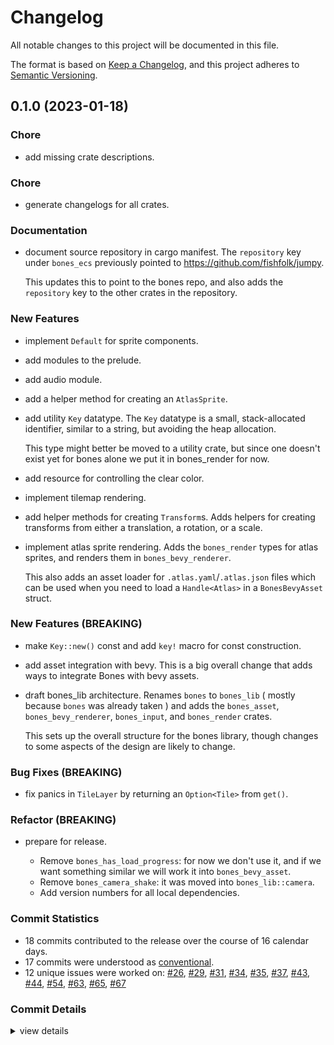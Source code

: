 # Changelog

All notable changes to this project will be documented in this file.

The format is based on [Keep a Changelog](https://keepachangelog.com/en/1.0.0/),
and this project adheres to [Semantic Versioning](https://semver.org/spec/v2.0.0.html).

## 0.1.0 (2023-01-18)

<csr-id-27252465ad0506ff2f8c377531fa079ec64d1750/>
<csr-id-ae0a761fc9b82ba2fc639c2b6f7af09fb650cd31/>
<csr-id-a68cb79e6b7d3774c53c0236edf3a12175f297b5/>

### Chore

 - <csr-id-27252465ad0506ff2f8c377531fa079ec64d1750/> add missing crate descriptions.

### Chore

 - <csr-id-a68cb79e6b7d3774c53c0236edf3a12175f297b5/> generate changelogs for all crates.

### Documentation

 - <csr-id-a69389412d22b8cb48bab0ed96d739b0fee35348/> document source repository in cargo manifest.
   The `repository` key under `bones_ecs` previously pointed to https://github.com/fishfolk/jumpy.
   
   This updates this to point to the bones repo, and also adds the `repository` key to the other
   crates in the repository.

### New Features

 - <csr-id-e76de9db7fa7116b9e1237c301e939f22de5e370/> implement `Default` for sprite components.
 - <csr-id-a16443a0860e46bf44fed534648af85d540f975a/> add modules to the prelude.
 - <csr-id-c61b84553b8e4322a96de377b1b8f132894166db/> add audio module.
 - <csr-id-2a52b688bb9b8920c9b0001fe536c4f82c86b127/> add a helper method for creating an `AtlasSprite`.
 - <csr-id-6d813ccca3ea98f61fed0bdeaa2f15997c071b12/> add utility `Key` datatype.
   The `Key` datatype is a small, stack-allocated identifier,
   similar to a string, but avoiding the heap allocation.
   
   This type might better be moved to a utility crate,
   but since one doesn't exist yet for bones alone we
   put it in bones_render for now.
 - <csr-id-34c5ecc7b2f37b99fa3b415558a858ec26ec1bba/> add resource for controlling the clear color.
 - <csr-id-0a7fec655cd951f18bb7e8e134a534d3e79999c1/> implement tilemap rendering.
 - <csr-id-f11fc28734a7bb402fe5485aca3e1b0aab13cfc2/> add helper methods for creating `Transform`s.
   Adds helpers for creating transforms from either a translation, a rotation, or a scale.
 - <csr-id-d43b6ec3aa5ef9fc587b4463d00445f43acec2ce/> implement atlas sprite rendering.
   Adds the `bones_render` types for atlas sprites,
   and renders them in `bones_bevy_renderer`.
   
   This also adds an asset loader for `.atlas.yaml`/`.atlas.json` files
   which can be used when you need to load a `Handle<Atlas>`
   in a `BonesBevyAsset` struct.

### New Features (BREAKING)

 - <csr-id-2c7d5f4372291a9c6e81bdc19a511e4fb0a45e8c/> make `Key::new()` const and add `key!` macro for const construction.
 - <csr-id-89b44d7b4f64ec266eb0ea674c220e07376a03b7/> add asset integration with bevy.
   This is a big overall change that adds ways to integrate Bones with bevy assets.
 - <csr-id-d7b5711832f6834644fc41ff011af118ce8a9f56/> draft bones_lib architecture.
   Renames `bones` to `bones_lib` ( mostly because `bones` was already taken )
   and adds the `bones_asset`, `bones_bevy_renderer`, `bones_input`, and
   `bones_render` crates.
   
   This sets up the overall structure for the bones library,
   though changes to some aspects of the design are likely to change.

### Bug Fixes (BREAKING)

 - <csr-id-6419a8cc1652c10d94192816cbd2f5199624faa5/> fix panics in `TileLayer` by returning an `Option<Tile>` from `get()`.

### Refactor (BREAKING)

 - <csr-id-ae0a761fc9b82ba2fc639c2b6f7af09fb650cd31/> prepare for release.
   - Remove `bones_has_load_progress`: for now we don't use it, and if we
     want something similar we will work it into `bones_bevy_asset`.
   - Remove `bones_camera_shake`: it was moved into `bones_lib::camera`.
   - Add version numbers for all local dependencies.

### Commit Statistics

<csr-read-only-do-not-edit/>

 - 18 commits contributed to the release over the course of 16 calendar days.
 - 17 commits were understood as [conventional](https://www.conventionalcommits.org).
 - 12 unique issues were worked on: [#26](https://github.com/fishfolk/bones/issues/26), [#29](https://github.com/fishfolk/bones/issues/29), [#31](https://github.com/fishfolk/bones/issues/31), [#34](https://github.com/fishfolk/bones/issues/34), [#35](https://github.com/fishfolk/bones/issues/35), [#37](https://github.com/fishfolk/bones/issues/37), [#43](https://github.com/fishfolk/bones/issues/43), [#44](https://github.com/fishfolk/bones/issues/44), [#54](https://github.com/fishfolk/bones/issues/54), [#63](https://github.com/fishfolk/bones/issues/63), [#65](https://github.com/fishfolk/bones/issues/65), [#67](https://github.com/fishfolk/bones/issues/67)

### Commit Details

<csr-read-only-do-not-edit/>

<details><summary>view details</summary>

 * **[#26](https://github.com/fishfolk/bones/issues/26)**
    - draft bones_lib architecture. ([`d7b5711`](https://github.com/fishfolk/bones/commit/d7b5711832f6834644fc41ff011af118ce8a9f56))
 * **[#29](https://github.com/fishfolk/bones/issues/29)**
    - add asset integration with bevy. ([`89b44d7`](https://github.com/fishfolk/bones/commit/89b44d7b4f64ec266eb0ea674c220e07376a03b7))
 * **[#31](https://github.com/fishfolk/bones/issues/31)**
    - implement atlas sprite rendering. ([`d43b6ec`](https://github.com/fishfolk/bones/commit/d43b6ec3aa5ef9fc587b4463d00445f43acec2ce))
 * **[#34](https://github.com/fishfolk/bones/issues/34)**
    - add helper methods for creating `Transform`s. ([`f11fc28`](https://github.com/fishfolk/bones/commit/f11fc28734a7bb402fe5485aca3e1b0aab13cfc2))
 * **[#35](https://github.com/fishfolk/bones/issues/35)**
    - implement tilemap rendering. ([`0a7fec6`](https://github.com/fishfolk/bones/commit/0a7fec655cd951f18bb7e8e134a534d3e79999c1))
 * **[#37](https://github.com/fishfolk/bones/issues/37)**
    - document source repository in cargo manifest. ([`a693894`](https://github.com/fishfolk/bones/commit/a69389412d22b8cb48bab0ed96d739b0fee35348))
 * **[#43](https://github.com/fishfolk/bones/issues/43)**
    - add resource for controlling the clear color. ([`34c5ecc`](https://github.com/fishfolk/bones/commit/34c5ecc7b2f37b99fa3b415558a858ec26ec1bba))
 * **[#44](https://github.com/fishfolk/bones/issues/44)**
    - add utility `Key` datatype. ([`6d813cc`](https://github.com/fishfolk/bones/commit/6d813ccca3ea98f61fed0bdeaa2f15997c071b12))
 * **[#54](https://github.com/fishfolk/bones/issues/54)**
    - implement `Default` for sprite components. ([`e76de9d`](https://github.com/fishfolk/bones/commit/e76de9db7fa7116b9e1237c301e939f22de5e370))
 * **[#63](https://github.com/fishfolk/bones/issues/63)**
    - prepare for release. ([`ae0a761`](https://github.com/fishfolk/bones/commit/ae0a761fc9b82ba2fc639c2b6f7af09fb650cd31))
 * **[#65](https://github.com/fishfolk/bones/issues/65)**
    - add missing crate descriptions. ([`2725246`](https://github.com/fishfolk/bones/commit/27252465ad0506ff2f8c377531fa079ec64d1750))
 * **[#67](https://github.com/fishfolk/bones/issues/67)**
    - generate changelogs for all crates. ([`a68cb79`](https://github.com/fishfolk/bones/commit/a68cb79e6b7d3774c53c0236edf3a12175f297b5))
 * **Uncategorized**
    - Release type_ulid_macros v0.1.0, type_ulid v0.1.0, bones_bevy_utils v0.1.0, bones_ecs v0.1.0, bones_asset v0.1.0, bones_input v0.1.0, bones_render v0.1.0, bones_lib v0.1.0 ([`ca37c81`](https://github.com/fishfolk/bones/commit/ca37c8150478b1c1afb687096214b1d8a0c95478))
    - add modules to the prelude. ([`a16443a`](https://github.com/fishfolk/bones/commit/a16443a0860e46bf44fed534648af85d540f975a))
    - add audio module. ([`c61b845`](https://github.com/fishfolk/bones/commit/c61b84553b8e4322a96de377b1b8f132894166db))
    - add a helper method for creating an `AtlasSprite`. ([`2a52b68`](https://github.com/fishfolk/bones/commit/2a52b688bb9b8920c9b0001fe536c4f82c86b127))
    - fix panics in `TileLayer` by returning an `Option<Tile>` from `get()`. ([`6419a8c`](https://github.com/fishfolk/bones/commit/6419a8cc1652c10d94192816cbd2f5199624faa5))
    - make `Key::new()` const and add `key!` macro for const construction. ([`2c7d5f4`](https://github.com/fishfolk/bones/commit/2c7d5f4372291a9c6e81bdc19a511e4fb0a45e8c))
</details>

